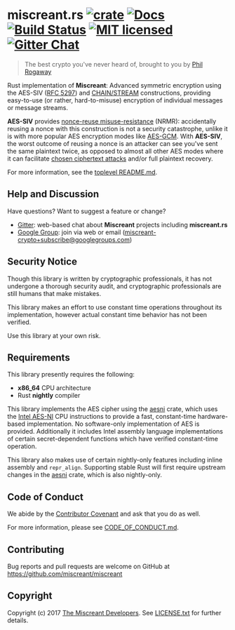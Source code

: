 # miscreant.rs [![crate][crate-image]][crate-link] [![Docs][docs-image]][docs-link] [![Build Status][build-image]][build-link] [![MIT licensed][license-image]][license-link] [![Gitter Chat][gitter-image]][gitter-link]

[crate-image]: https://img.shields.io/crates/v/miscreant.svg
[crate-link]: https://crates.io/crates/miscreant
[docs-image]: https://docs.rs/miscreant/badge.svg
[docs-link]: https://docs.rs/miscreant/
[build-image]: https://secure.travis-ci.org/miscreant/miscreant.svg?branch=master
[build-link]: http://travis-ci.org/miscreant/miscreant
[license-image]: https://img.shields.io/badge/license-MIT-blue.svg
[license-link]: https://github.com/miscreant/miscreant/blob/master/LICENSE.txt
[gitter-image]: https://badges.gitter.im/badge.svg
[gitter-link]: https://gitter.im/miscreant/Lobby

> The best crypto you've never heard of, brought to you by [Phil Rogaway]

Rust implementation of **Miscreant**: Advanced symmetric encryption using the
AES-SIV ([RFC 5297]) and [CHAIN/STREAM] constructions, providing easy-to-use (or
rather, hard-to-misuse) encryption of individual messages or message streams.

**AES-SIV** provides [nonce-reuse misuse-resistance] (NRMR): accidentally
reusing a nonce with this construction is not a security catastrophe,
unlike it is with more popular AES encryption modes like [AES-GCM].
With **AES-SIV**, the worst outcome of reusing a nonce is an attacker
can see you've sent the same plaintext twice, as opposed to almost all other
AES modes where it can facilitate [chosen ciphertext attacks] and/or
full plaintext recovery.

For more information, see the [toplevel README.md].

[Phil Rogaway]: https://en.wikipedia.org/wiki/Phillip_Rogaway
[AES-SIV]: https://www.iacr.org/archive/eurocrypt2006/40040377/40040377.pdf
[RFC 5297]: https://tools.ietf.org/html/rfc5297
[CHAIN/STREAM]: http://web.cs.ucdavis.edu/~rogaway/papers/oae.pdf
[nonce-reuse misuse-resistance]: https://www.lvh.io/posts/nonce-misuse-resistance-101.html
[AES-GCM]: https://en.wikipedia.org/wiki/Galois/Counter_Mode
[chosen ciphertext attacks]: https://en.wikipedia.org/wiki/Chosen-ciphertext_attack
[toplevel README.md]: https://github.com/miscreant/miscreant/blob/master/README.md

## Help and Discussion

Have questions? Want to suggest a feature or change?

* [Gitter]: web-based chat about **Miscreant** projects including **miscreant.rs**
* [Google Group]: join via web or email ([miscreant-crypto+subscribe@googlegroups.com])

[Gitter]: https://gitter.im/miscreant/Lobby
[Google Group]: https://groups.google.com/forum/#!forum/miscreant-crypto
[miscreant-crypto+subscribe@googlegroups.com]: mailto:miscreant-crypto+subscribe@googlegroups.com?subject=subscribe

## Security Notice

Though this library is written by cryptographic professionals, it has not
undergone a thorough security audit, and cryptographic professionals are still
humans that make mistakes.

This library makes an effort to use constant time operations throughout its
implementation, however actual constant time behavior has not been verified.

Use this library at your own risk.

## Requirements

This library presently requires the following:

* **x86_64** CPU architecture
* Rust **nightly** compiler

This library implements the AES cipher using the [aesni] crate, which
uses the [Intel AES-NI] CPU instructions to provide a fast, constant-time
hardware-based implementation. No software-only implementation of AES is
provided. Additionally it includes Intel assembly language implementations of
certain secret-dependent functions which have verified constant-time operation.

This library also makes use of certain nightly-only features including inline
assembly and `repr_align`. Supporting stable Rust will first require upstream
changes in the [aesni] crate, which is also nightly-only.

[aesni]: https://github.com/RustCrypto/block-ciphers
[Intel AES-NI]: https://software.intel.com/en-us/blogs/2012/01/11/aes-ni-in-laymens-terms

## Code of Conduct

We abide by the [Contributor Covenant][cc] and ask that you do as well.

For more information, please see [CODE_OF_CONDUCT.md].

[cc]: https://contributor-covenant.org
[CODE_OF_CONDUCT.md]: https://github.com/miscreant/miscreant/blob/master/CODE_OF_CONDUCT.md

## Contributing

Bug reports and pull requests are welcome on GitHub at https://github.com/miscreant/miscreant

## Copyright

Copyright (c) 2017 [The Miscreant Developers][AUTHORS].
See [LICENSE.txt] for further details.

[AUTHORS]: https://github.com/miscreant/miscreant/blob/master/AUTHORS.md
[LICENSE.txt]: https://github.com/miscreant/miscreant/blob/master/LICENSE.txt
